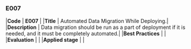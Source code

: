 ### E007

|**Code**           | **E007** |
|**Title**          | Automated Data Migration While Deploying.|
|**Description**    | Data migration should be run as a part of deployment if it is needed, and it must be completely automated.|
|**Best Practices** | |
|**Evaluation**     | |
|**Applied stage**  | |
